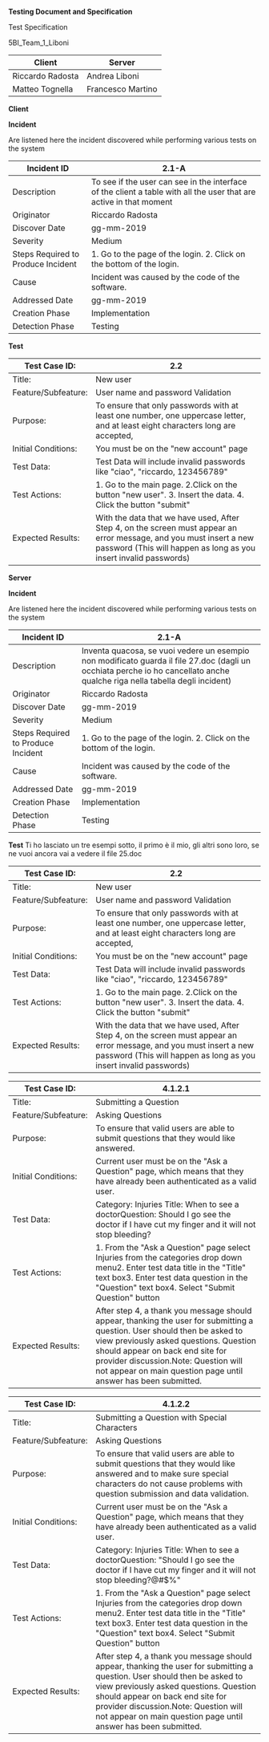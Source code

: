 **Testing Document and Specification**

Test Specification

5BI_Team_1_Liboni


| Client | Server |
| --- | --- |
|Riccardo Radosta | Andrea Liboni |
| Matteo Tognella | Francesco Martino |

**Client**

**Incident**

Are listened here the incident discovered while performing various tests on the system

| Incident ID | 2.1-A |
| --- | --- |
| Description | To see if the user can see in the interface of the client a table with all the user that are active in that moment |
| Originator | Riccardo Radosta |
| Discover Date | gg-mm-2019 |
| Severity | Medium |
| Steps Required to Produce Incident | 1. Go to the page of the login. 2. Click on the bottom of the login. |
| Cause | Incident was caused by the code of the software. |
| Addressed Date | gg-mm-2019 |
| Creation Phase | Implementation |
| Detection Phase | Testing |

**Test**


| Test Case ID: | 2.2 |
| --- | --- |
| Title: | New user |
| Feature/Subfeature: | User name and password Validation |
| Purpose: | To ensure that only passwords with at least one number, one uppercase letter, and at least eight characters long are accepted, |
| Initial Conditions: | You must be on the "new account" page |
| Test Data: | Test Data will include invalid passwords like "ciao", "riccardo, 123456789" |
| Test Actions: | 1. Go to the main page. 2.Click on the button "new user". 3. Insert the data. 4. Click the button "submit"|
| Expected Results: | With the data that we have used, After Step 4, on the screen must appear an error message, and you must insert a new password (This will happen as long as you insert invalid passwords) |

**Server**

**Incident**

Are listened here the incident discovered while performing various tests on the system

| Incident ID | 2.1-A |
| --- | --- |
| Description | Inventa quacosa, se vuoi vedere un esempio non modificato guarda il file 27.doc (dagli un occhiata perche io ho cancellato anche qualche riga nella tabella degli incident) |
| Originator | Riccardo Radosta |
| Discover Date | gg-mm-2019 |
| Severity | Medium |
| Steps Required to Produce Incident | 1. Go to the page of the login. 2. Click on the bottom of the login. |
| Cause | Incident was caused by the code of the software. |
| Addressed Date | gg-mm-2019 |
| Creation Phase | Implementation |
| Detection Phase | Testing |

**Test**
Ti ho lasciato un tre esempi sotto, il primo è il mio, gli altri sono loro, se ne vuoi ancora vai a vedere il file 25.doc

| Test Case ID: | 2.2 |
| --- | --- |
| Title: | New user |
| Feature/Subfeature: | User name and password Validation |
| Purpose: | To ensure that only passwords with at least one number, one uppercase letter, and at least eight characters long are accepted, |
| Initial Conditions: | You must be on the "new account" page |
| Test Data: | Test Data will include invalid passwords like "ciao", "riccardo, 123456789" |
| Test Actions: | 1. Go to the main page. 2.Click on the button "new user". 3. Insert the data. 4. Click the button "submit"|
| Expected Results: | With the data that we have used, After Step 4, on the screen must appear an error message, and you must insert a new password (This will happen as long as you insert invalid passwords) |

| Test Case ID: | 4.1.2.1 |
| --- | --- |
| Title: | Submitting a Question |
| Feature/Subfeature: | Asking Questions |
| Purpose: | To ensure that valid users are able to submit questions that they would like answered. |
| Initial Conditions: | Current user must be on the &quot;Ask a Question&quot; page, which means that they have already been authenticated as a valid user. |
| Test Data: | Category: Injuries Title: When to see a doctorQuestion: Should I go see the doctor if I have cut my finger and it will not stop bleeding? |
| Test Actions: | 1. From the &quot;Ask a Question&quot; page select Injuries from the categories drop down menu2. Enter test data title in the &quot;Title&quot; text box3. Enter test data question in the &quot;Question&quot; text box4. Select &quot;Submit Question&quot; button |
| Expected Results: | After step 4, a thank you message should appear, thanking the user for submitting a question. User should then be asked to view previously asked questions. Question should appear on back end site for provider discussion.Note: Question will not appear on main question page until answer has been submitted. |

| Test Case ID: | 4.1.2.2 |
| --- | --- |
| Title: | Submitting a Question with Special Characters |
| Feature/Subfeature: | Asking Questions |
| Purpose: | To ensure that valid users are able to submit questions that they would like answered and to make sure special characters do not cause problems with question submission and data validation. |
| Initial Conditions: | Current user must be on the &quot;Ask a Question&quot; page, which means that they have already been authenticated as a valid user. |
| Test Data: | Category: Injuries Title: When to see a doctorQuestion: &quot;Should I go see the doctor if I have cut my finger and it will not stop bleeding?@#$%&quot; |
| Test Actions: | 1. From the &quot;Ask a Question&quot; page select Injuries from the categories drop down menu2. Enter test data title in the &quot;Title&quot; text box3. Enter test data question in the &quot;Question&quot; text box4. Select &quot;Submit Question&quot; button |
| Expected Results: | After step 4, a thank you message should appear, thanking the user for submitting a question. User should then be asked to view previously asked questions. Question should appear on back end site for provider discussion.Note: Question will not appear on main question page until answer has been submitted. |
